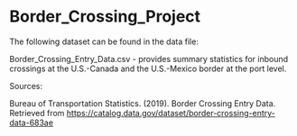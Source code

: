 # Border_Crossing_Project

The following dataset can be found in the data file:

Border_Crossing_Entry_Data.csv - provides summary statistics for inbound crossings at the U.S.-Canada and the U.S.-Mexico border at the port level.

Sources:

Bureau of Transportation Statistics. (2019). Border Crossing Entry Data. Retrieved from https://catalog.data.gov/dataset/border-crossing-entry-data-683ae
